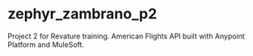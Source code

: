 # zephyr_zambrano_p2
Project 2 for Revature training. American Flights API built with Anypoint Platform and MuleSoft.
